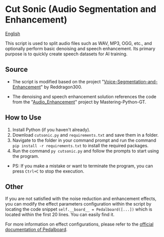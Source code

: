 # Cut Sonic (Audio Segmentation and Enhancement)

[English](https://github.com/usaginya/mkAppUpInfo/tree/master/python/cutsonic/README_EN.md)

This script is used to split audio files such as WAV, MP3, OGG, etc., and optionally perform basic denoising and speech enhancement. Its primary purpose is to quickly create speech datasets for AI training.


## Source

- The script is modified based on the project "[Voice-Segmentation-and-Enhancement](https://github.com/Reddragon300/Voice-Segmentation-and-Enhancement)" by Reddragon300.

- The denoising and speech enhancement solution references the code from the "[Audio_Enhancement](https://github.com/Mastering-Python-GT/Audio_Enhancement)" project by Mastering-Python-GT.


## How to Use

1. Install Python (if you haven't already).
2. Download `cutsonic.py` and `requirements.txt` and save them in a folder.
3. Navigate to the folder in your command prompt and run the command `pip install -r requirements.txt` to install the required packages.
4. Run the command `py cutsonic.py` and follow the prompts to start using the program.

- PS: If you make a mistake or want to terminate the program, you can press `Ctrl+C` to stop the execution.


## Other

If you are not satisfied with the noise reduction and enhancement effects, you can modify the effect parameters configuration within the script by locating the code snippet `self.__board__ = Pedalboard([...])` which is located within the first 20 lines.
You can easily find it.

For more information on effect configurations, please refer to the [official documentation of Pedalboard](https://spotify.github.io/pedalboard/index.html).

